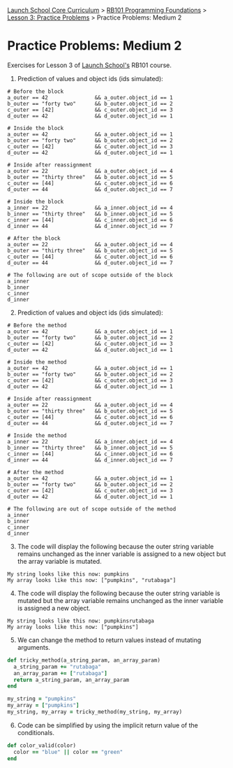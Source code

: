 [Launch School Core Curriculum][readme] >
[RB101 Programming Foundations][rb101-notes] >
[Lesson 3: Practice Problems][lesson3] >
Practice Problems: Medium 2

# Practice Problems: Medium 2

Exercises for Lesson 3 of [Launch School's][launch-school] RB101 course.

1. Prediction of values and object ids (ids simulated):

```text
# Before the block
a_outer == 42               && a_outer.object_id == 1
b_outer == "forty two"      && b_outer.object_id == 2
c_outer == [42]             && c_outer.object_id == 3
d_outer == 42               && d_outer.object_id == 1

# Inside the block
a_outer == 42               && a_outer.object_id == 1
b_outer == "forty two"      && b_outer.object_id == 2
c_outer == [42]             && c_outer.object_id == 3
d_outer == 42               && d_outer.object_id == 1

# Inside after reassignment
a_outer == 22               && a_outer.object_id == 4
b_outer == "thirty three"   && b_outer.object_id == 5
c_outer == [44]             && c_outer.object_id == 6
d_outer == 44               && d_outer.object_id == 7

# Inside the block
a_inner == 22               && a_inner.object_id == 4
b_inner == "thirty three"   && b_inner.object_id == 5
c_inner == [44]             && c_inner.object_id == 6
d_inner == 44               && d_inner.object_id == 7

# After the block
a_outer == 22               && a_outer.object_id == 4
b_outer == "thirty three"   && b_outer.object_id == 5
c_outer == [44]             && c_outer.object_id == 6
d_outer == 44               && d_outer.object_id == 7

# The following are out of scope outside of the block
a_inner
b_inner
c_inner
d_inner
```

2. Prediction of values and object ids (ids simulated):

```text
# Before the method
a_outer == 42               && a_outer.object_id == 1
b_outer == "forty two"      && b_outer.object_id == 2
c_outer == [42]             && c_outer.object_id == 3
d_outer == 42               && d_outer.object_id == 1

# Inside the method
a_outer == 42               && a_outer.object_id == 1
b_outer == "forty two"      && b_outer.object_id == 2
c_outer == [42]             && c_outer.object_id == 3
d_outer == 42               && d_outer.object_id == 1

# Inside after reassignment
a_outer == 22               && a_outer.object_id == 4
b_outer == "thirty three"   && b_outer.object_id == 5
c_outer == [44]             && c_outer.object_id == 6
d_outer == 44               && d_outer.object_id == 7

# Inside the method
a_inner == 22               && a_inner.object_id == 4
b_inner == "thirty three"   && b_inner.object_id == 5
c_inner == [44]             && c_inner.object_id == 6
d_inner == 44               && d_inner.object_id == 7

# After the method
a_outer == 42               && a_outer.object_id == 1
b_outer == "forty two"      && b_outer.object_id == 2
c_outer == [42]             && c_outer.object_id == 3
d_outer == 42               && d_outer.object_id == 1

# The following are out of scope outside of the method
a_inner
b_inner
c_inner
d_inner
```

3. The code will display the following because the outer string variable remains unchanged as the inner variable is assigned to a new object but the array variable is mutated.

```text
My string looks like this now: pumpkins
My array looks like this now: ["pumpkins", "rutabaga"]
```

4. The code will display the following because the outer string variable is mutated but the array variable remains unchanged as the inner variable is assigned a new object.

```text
My string looks like this now: pumpkinsrutabaga
My array looks like this now: ["pumpkins"]
```

5. We can change the method to return values instead of mutating arguments.

```ruby
def tricky_method(a_string_param, an_array_param)
  a_string_param += "rutabaga"
  an_array_param += ["rutabaga"]
  return a_string_param, an_array_param
end

my_string = "pumpkins"
my_array = ["pumpkins"]
my_string, my_array = tricky_method(my_string, my_array)
```

6. Code can be simplified by using the implicit return value of the conditionals.

```ruby
def color_valid(color)
  color == "blue" || color == "green"
end
```

[lesson3]: lesson-3-contents.md
[rb101-notes]: /rb101/rb101-notes.md
[readme]: /README.md
[launch-school]: https://launchschool.com
